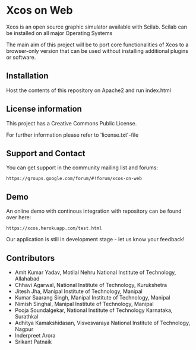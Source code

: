 # Xcos on Web
Xcos is an open source graphic simulator available with Scilab. Scilab can be installed on all major Operating Systems

The main aim of this project will be to port core functionalities of Xcos to a browser-only version that can be used without installing additional plugins or software.

## Installation
Host the contents of this repository on Apache2 and run index.html

## License information
This project has a Creative Commons Public License. 

For further information please refer to 'license.txt'-file

## Support and Contact

You can get support in the community mailing list and forums:

    https://groups.google.com/forum/#!forum/xcos-on-web
    
## Demo

An online demo with continous integration with repository can be found over here:

    https://xcos.herokuapp.com/test.html

Our application is still in development stage - let us know your feedback!
    
## Contributors

* Amit Kumar Yadav, Motilal Nehru National Institute of Technology, Allahabad
* Chhavi Agarwal, National Institute of Technology, Kurukshetra
* Jitesh Jha, Manipal Institute of Technology, Manipal
* Kumar Saarang Singh, Manipal Institute of Technology, Manipal
* Nimish Singhal, Manipal Institute of Technology, Manipal
* Pooja Soundalgekar, National Institute of Technology Karnataka, Surathkal
* Adhitya Kamakshidasan, Visvesvaraya National Institute of Technology, Nagpur
* Inderpreet Arora
* Srikant Patnaik
